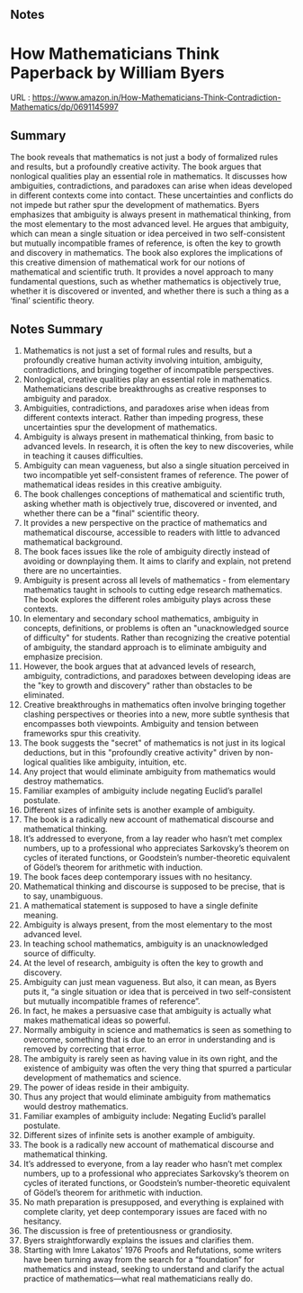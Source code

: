 
## Notes
# How Mathematicians Think Paperback by William Byers
URL : https://www.amazon.in/How-Mathematicians-Think-Contradiction-Mathematics/dp/0691145997

## Summary
The book reveals that mathematics is not just a body of formalized rules and results, but a profoundly creative activity. 
The book argues that nonlogical qualities play an essential role in mathematics. It discusses how ambiguities, contradictions, and paradoxes can arise when ideas developed in different contexts come into contact. These uncertainties and conflicts do not impede but rather spur the development of mathematics. 
Byers emphasizes that ambiguity is always present in mathematical thinking, from the most elementary to the most advanced level. He argues that ambiguity, which can mean a single situation or idea perceived in two self-consistent but mutually incompatible frames of reference, is often the key to growth and discovery in mathematics. 
The book also explores the implications of this creative dimension of mathematical work for our notions of mathematical and scientific truth. It provides a novel approach to many fundamental questions, such as whether mathematics is objectively true, whether it is discovered or invented, and whether there is such a thing as a ‘final’ scientific theory. 

## Notes Summary
1.	Mathematics is not just a set of formal rules and results, but a profoundly creative human activity involving intuition, ambiguity, contradictions, and bringing together of incompatible perspectives.
2.	Nonlogical, creative qualities play an essential role in mathematics. Mathematicians describe breakthroughs as creative responses to ambiguity and paradox.
3.	Ambiguities, contradictions, and paradoxes arise when ideas from different contexts interact. Rather than impeding progress, these uncertainties spur the development of mathematics.
4.	Ambiguity is always present in mathematical thinking, from basic to advanced levels. In research, it is often the key to new discoveries, while in teaching it causes difficulties.
5.	Ambiguity can mean vagueness, but also a single situation perceived in two incompatible yet self-consistent frames of reference. The power of mathematical ideas resides in this creative ambiguity.
6.	The book challenges conceptions of mathematical and scientific truth, asking whether math is objectively true, discovered or invented, and whether there can be a "final" scientific theory.
7.	It provides a new perspective on the practice of mathematics and mathematical discourse, accessible to readers with little to advanced mathematical background.
8.	The book faces issues like the role of ambiguity directly instead of avoiding or downplaying them. It aims to clarify and explain, not pretend there are no uncertainties.
9.	Ambiguity is present across all levels of mathematics - from elementary mathematics taught in schools to cutting edge research mathematics. The book explores the different roles ambiguity plays across these contexts.
10.	In elementary and secondary school mathematics, ambiguity in concepts, definitions, or problems is often an "unacknowledged source of difficulty" for students. Rather than recognizing the creative potential of ambiguity, the standard approach is to eliminate ambiguity and emphasize precision.
11.	However, the book argues that at advanced levels of research, ambiguity, contradictions, and paradoxes between developing ideas are the "key to growth and discovery" rather than obstacles to be eliminated.
12.	Creative breakthroughs in mathematics often involve bringing together clashing perspectives or theories into a new, more subtle synthesis that encompasses both viewpoints. Ambiguity and tension between frameworks spur this creativity.
13.	The book suggests the "secret" of mathematics is not just in its logical deductions, but in this "profoundly creative activity" driven by non-logical qualities like ambiguity, intuition, etc.
15.	Any project that would eliminate ambiguity from mathematics would destroy mathematics. 
16.	Familiar examples of ambiguity include negating Euclid’s parallel postulate. 
17.	Different sizes of infinite sets is another example of ambiguity. 
18.	The book is a radically new account of mathematical discourse and mathematical thinking. 
19.	It’s addressed to everyone, from a lay reader who hasn’t met complex numbers, up to a professional who appreciates Sarkovsky’s theorem on cycles of iterated functions, or Goodstein’s number-theoretic equivalent of Gödel’s theorem for arithmetic with induction. 
20.	The book faces deep contemporary issues with no hesitancy. 
21.	Mathematical thinking and discourse is supposed to be precise, that is to say, unambiguous.
22.	A mathematical statement is supposed to have a single definite meaning.
23.	Ambiguity is always present, from the most elementary to the most advanced level.
24.	In teaching school mathematics, ambiguity is an unacknowledged source of difficulty.
25.	At the level of research, ambiguity is often the key to growth and discovery.
26.	Ambiguity can just mean vagueness. But also, it can mean, as Byers puts it, “a single situation or idea that is perceived in two self-consistent but mutually incompatible frames of reference”.
27.	In fact, he makes a persuasive case that ambiguity is actually what makes mathematical ideas so powerful.
28.	Normally ambiguity in science and mathematics is seen as something to overcome, something that is due to an error in understanding and is removed by correcting that error.
29.	The ambiguity is rarely seen as having value in its own right, and the existence of ambiguity was often the very thing that spurred a particular development of mathematics and science.
30.	The power of ideas reside in their ambiguity.
31.	Thus any project that would eliminate ambiguity from mathematics would destroy mathematics.
32.	Familiar examples of ambiguity include: Negating Euclid’s parallel postulate.
33.	Different sizes of infinite sets is another example of ambiguity.
34.	The book is a radically new account of mathematical discourse and mathematical thinking.
35.	It’s addressed to everyone, from a lay reader who hasn’t met complex numbers, up to a professional who appreciates Sarkovsky’s theorem on cycles of iterated functions, or Goodstein’s number-theoretic equivalent of Gödel’s theorem for arithmetic with induction.
36.	No math preparation is presupposed, and everything is explained with complete clarity, yet deep contemporary issues are faced with no hesitancy.
37.	The discussion is free of pretentiousness or grandiosity.
38.	Byers straightforwardly explains the issues and clarifies them.
39.	Starting with Imre Lakatos’ 1976 Proofs and Refutations, some writers have been turning away from the search for a “foundation” for mathematics and instead, seeking to understand and clarify the actual practice of mathematics—what real mathematicians really do.

